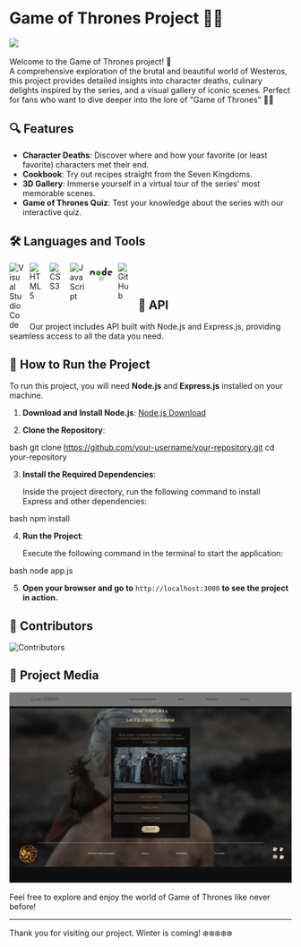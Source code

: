 # Game of Thrones Project 🐉🏰

<img src="./public/images/readmegif.gif">

Welcome to the Game of Thrones project! 🏰 <br>
A comprehensive exploration of the brutal and beautiful world of Westeros, this project provides detailed insights into character deaths, culinary delights inspired by the series, and a visual gallery of iconic scenes. Perfect for fans who want to dive deeper into the lore of "Game of Thrones" 🐲🏰

## 🔍 Features

-   **Character Deaths**: Discover where and how your favorite (or least favorite) characters met their end.
-   **Cookbook**: Try out recipes straight from the Seven Kingdoms.
-   **3D Gallery**: Immerse yourself in a virtual tour of the series' most memorable scenes.
-   **Game of Thrones Quiz**: Test your knowledge about the series with our interactive quiz.

## 🛠️ Languages and Tools

<img align="left" alt="Visual Studio Code" width="26px" src="https://cdn.jsdelivr.net/gh/devicons/devicon/icons/vscode/vscode-original.svg" style="padding-right:10px;" />
<img align="left" alt="HTML5" width="26px" src="https://cdn.jsdelivr.net/gh/devicons/devicon/icons/html5/html5-original.svg" style="padding-right:10px;" />
<img align="left" alt="CSS3" width="26px" src="https://cdn.jsdelivr.net/gh/devicons/devicon/icons/css3/css3-original.svg" style="padding-right:10px;" />

<img align="left" alt="JavaScript" width="26px" src="https://cdn.jsdelivr.net/gh/devicons/devicon/icons/javascript/javascript-original.svg" style="padding-right:10px;" />

<img align="left" src="https://raw.githubusercontent.com/devicons/devicon/master/icons/nodejs/nodejs-original-wordmark.svg" alt="nodejs" width="40" height="40" style="padding-right:10px;"/> </a>

<img align="left" alt="GitHub" width="26px" src="https://user-images.githubusercontent.com/3369400/139447912-e0f43f33-6d9f-45f8-be46-2df5bbc91289.png" style="padding-right:10px;" />

<br>
<br>

## 📡 API

Our project includes API built with Node.js and Express.js, providing seamless access to all the data you need.

## 🚀 How to Run the Project

To run this project, you will need **Node.js** and **Express.js** installed on your machine.

1. **Download and Install Node.js**: [Node.js Download](https://nodejs.org/)

2. **Clone the Repository**:

bash
git clone https://github.com/your-username/your-repository.git
cd your-repository

3. **Install the Required Dependencies**:

    Inside the project directory, run the following command to install Express and other dependencies:

bash
npm install

4. **Run the Project**:

    Execute the following command in the terminal to start the application:

bash
node app.js

5. **Open your browser and go to** `http://localhost:3000` **to see the project in action.**

## 👥 Contributors

![Contributors](https://contrib.rocks/image?repo=galagrin/Game-of-Thrones-project)

## 📸 Project Media

![Screenshot](./public/images/Screenshot_game.webp)

Feel free to explore and enjoy the world of Game of Thrones like never before!

---

Thank you for visiting our project. Winter is coming! ❄️❄️❄️❄️❄️
